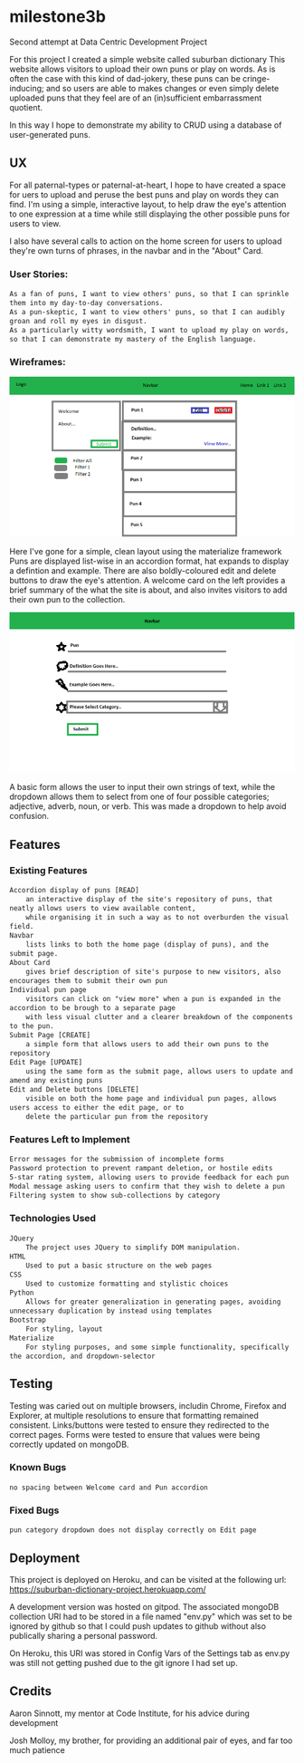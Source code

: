 # milestone3b
Second attempt at Data Centric Development Project

For this project I created a simple website called suburban dictionary 
This website allows visitors to upload their own puns or play on words.
As is often the case with this kind of dad-jokery, these puns can be cringe-inducing;
and so users are able to makes changes or even simply delete uploaded puns 
that they feel are of an (in)sufficient embarrassment quotient.

In this way I hope to demonstrate my ability to CRUD using a database of user-generated puns.

## UX

For all paternal-types or paternal-at-heart, I hope to have created a space for uers to upload and peruse the best 
puns and play on words they can find. I'm using a simple, interactive layout, to help draw the eye's attention to one 
expression at a time while still displaying the other possible puns for users to view.

I also have several calls to action on the home screen for users to upload they're own turns of phrases, in the navbar
and in the "About" Card.

### User Stories:

    As a fan of puns, I want to view others' puns, so that I can sprinkle them into my day-to-day conversations.
    As a pun-skeptic, I want to view others' puns, so that I can audibly groan and roll my eyes in disgust.
    As a particularly witty wordsmith, I want to upload my play on words, so that I can demonstrate my mastery of the English language.

### Wireframes:

![](/images/wireframes-index.png)

Here I've gone for a simple, clean layout using the materialize framework
Puns are displayed list-wise in an accordion format, hat expands to display a defintion and example.
There are also boldly-coloured edit and delete buttons to draw the eye's attention.
A welcome card on the left provides a brief summary of the what the site is about, and also invites visitors to add their own pun to the collection.

![](/images/wireframes-forms.png)

A basic form allows the user to input their own strings of text,
while the dropdown allows them to select from one of four possible categories; adjective, adverb, noun, or verb.
This was made a dropdown to help avoid confusion.

## Features

### Existing Features

    Accordion display of puns [READ]
        an interactive display of the site's repository of puns, that neatly allows users to view available content,
        while organising it in such a way as to not overburden the visual field.
    Navbar
        lists links to both the home page (display of puns), and the submit page.
    About Card
        gives brief description of site's purpose to new visitors, also encourages them to submit their own pun
    Individual pun page
        visitors can click on "view more" when a pun is expanded in the accordion to be brough to a separate page 
        with less visual clutter and a clearer breakdown of the components to the pun.
    Submit Page [CREATE]
        a simple form that allows users to add their own puns to the repository
    Edit Page [UPDATE]
        using the same form as the submit page, allows users to update and amend any existing puns
    Edit and Delete buttons [DELETE]
        visible on both the home page and individual pun pages, allows users access to either the edit page, or to
        delete the particular pun from the repository

### Features Left to Implement

    Error messages for the submission of incomplete forms
    Password protection to prevent rampant deletion, or hostile edits
    5-star rating system, allowing users to provide feedback for each pun
    Modal message asking users to confirm that they wish to delete a pun
    Filtering system to show sub-collections by category

### Technologies Used

    JQuery
        The project uses JQuery to simplify DOM manipulation.
    HTML
        Used to put a basic structure on the web pages
    CSS
        Used to customize formatting and stylistic choices
    Python
        Allows for greater generalization in generating pages, avoiding unnecessary duplication by instead using templates
    Bootstrap
        For styling, layout
    Materialize
        For styling purposes, and some simple functionality, specifically the accordion, and dropdown-selector
    
## Testing

Testing was caried out on multiple browsers, includin Chrome, Firefox and Explorer, at multiple resolutions to ensure that formatting remained consistent.
Links/buttons were tested to ensure they redirected to the correct pages.
Forms were tested to ensure that values were being correctly updated on mongoDB.

### Known Bugs
    no spacing between Welcome card and Pun accordion

### Fixed Bugs
    pun category dropdown does not display correctly on Edit page

## Deployment

This project is deployed on Heroku, and can be visited at the following url: 
    https://suburban-dictionary-project.herokuapp.com/

A development version was hosted on gitpod. 
The  associated mongoDB collection URI had to be stored in a file named "env.py" which was set to be ignored by github
so that I could push updates to github without also publically sharing a personal password.

On Heroku, this URI was stored in Config Vars of the Settings tab as env.py was still not getting pushed due to the git ignore I had set up.

## Credits
Aaron Sinnott, my mentor at Code Institute, for his advice during development

Josh Molloy, my brother, for providing an additional pair of eyes, and far too much patience